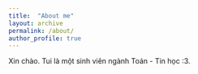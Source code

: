 ```yaml
---
title:  "About me"
layout: archive
permalink: /about/
author_profile: true
---
```


Xin chào. Tui là một sinh viên ngành Toán - Tin học :3.